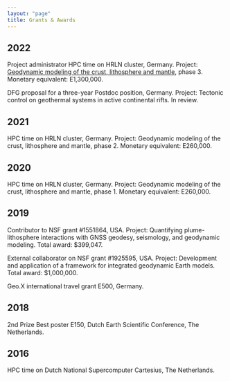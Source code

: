 ```yaml
---
layout: "page"
title: Grants & Awards
---
```


2022
----
Project administrator HPC time on HRLN cluster, Germany. Project: [Geodynamic modeling of the crust, lithosphere and mantle](https://zulassung.hlrn.de/kurzbeschreibungen/bbp00039.pdf), phase 3. Monetary equivalent: E1,300,000.

DFG proposal for a three-year Postdoc position, Germany. Project: Tectonic control on geothermal systems in active continental rifts. In review.

2021
----
HPC time on HRLN cluster, Germany. Project: Geodynamic modeling of the crust, lithosphere and mantle, phase 2. Monetary equivalent: E260,000.

2020
----
HPC time on HRLN cluster, Germany. Project: Geodynamic modeling of the crust, lithosphere and mantle, phase 1. Monetary equivalent: E260,000.

2019
----
Contributor to NSF grant #1551864, USA. Project: Quantifying plume-lithosphere interactions with GNSS geodesy, seismology, and geodynamic modeling. Total award: $399,047.

External collaborator on NSF grant #1925595, USA. Project: Development and application of a framework for integrated geodynamic Earth models. Total award: $1,000,000.

Geo.X international travel grant E500, Germany.

2018
----
2nd Prize Best poster E150, Dutch Earth Scientific Conference, The Netherlands.

2016
----
HPC time on Dutch National Supercomputer Cartesius, The Netherlands.
